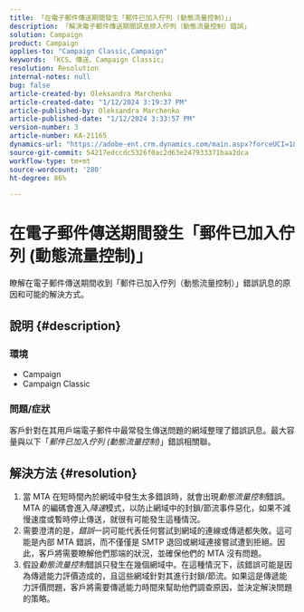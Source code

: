 ```yaml
---
title: 「在電子郵件傳送期間發生「郵件已加入佇列 (動態流量控制)」」
description: 「解決電子郵件傳送期間訊息排入佇列（動態流量控制）錯誤」
solution: Campaign
product: Campaign
applies-to: "Campaign Classic,Campaign"
keywords: 「KCS、傳送、Campaign Classic」
resolution: Resolution
internal-notes: null
bug: false
article-created-by: Oleksandra Marchenko
article-created-date: "1/12/2024 3:19:37 PM"
article-published-by: Oleksandra Marchenko
article-published-date: "1/12/2024 3:33:57 PM"
version-number: 3
article-number: KA-21165
dynamics-url: "https://adobe-ent.crm.dynamics.com/main.aspx?forceUCI=1&pagetype=entityrecord&etn=knowledgearticle&id=c1d08afc-5db1-ee11-a569-6045bd006b4b"
source-git-commit: 54217edccdc5326f0ac2d63e247933371baa2dca
workflow-type: tm+mt
source-wordcount: '280'
ht-degree: 86%

---
```


# 在電子郵件傳送期間發生「郵件已加入佇列 (動態流量控制)」


瞭解在電子郵件傳送期間收到「郵件已加入佇列（動態流量控制）」錯誤訊息的原因和可能的解決方式。

## 說明 {#description}


### <b>環境</b>

- Campaign
- Campaign Classic




### <b>問題/症狀</b>

客戶針對在其用戶端電子郵件中最常發生傳送問題的網域整理了錯誤訊息。最大容量與以下「*郵件已加入佇列 (動態流量控制)*」錯誤相關聯。


## 解決方法 {#resolution}


1. 當 MTA 在短時間內於網域中發生太多錯誤時，就會出現&#x200B;*動態流量控制*&#x200B;錯誤。MTA 的編碼會進入&#x200B;*降速*&#x200B;模式，以防止網域中的封鎖/節流事件惡化，如果不減慢速度或暫時停止傳送，就很有可能發生這種情況。
2. 需要澄清的是，*錯誤*&#x200B;一詞可能代表任何嘗試到網域的連線或傳遞都失敗。這可能是內部 MTA 錯誤，而不僅僅是 SMTP 退回或網域連接嘗試遭到拒絕。因此，客戶將需要瞭解他們那端的狀況，並確保他們的 MTA 沒有問題。
3. 假設&#x200B;*動態流量控制*&#x200B;錯誤只發生在幾個網域中。在這種情況下，該錯誤可能是因為傳遞能力評價造成的，且這些網域針對其進行封鎖/節流。如果這是傳遞能力評價問題，客戶將需要傳遞能力時間來幫助他們調查原因，並決定解決問題的策略。

